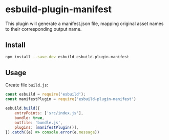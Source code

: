 # esbuild-plugin-manifest

This plugin will generate a manifest.json file, mapping original asset names to their corresponding output name.

## Install

```bash
npm install --save-dev esbuild esbuild-plugin-manifest
```

## Usage

Create file `build.js`:

```js
const esbuild = require('esbuild');
const manifestPlugin = require('esbuild-plugin-manifest')

esbuild.build({
    entryPoints: ['src/index.js'],
    bundle: true,
    outfile: 'bundle.js',
    plugins: [manifestPlugin()],
}).catch((e) => console.error(e.message))
```
